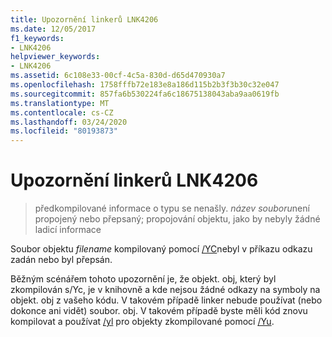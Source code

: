 ```yaml
---
title: Upozornění linkerů LNK4206
ms.date: 12/05/2017
f1_keywords:
- LNK4206
helpviewer_keywords:
- LNK4206
ms.assetid: 6c108e33-00cf-4c5a-830d-d65d470930a7
ms.openlocfilehash: 1758fffb72e183e8a186d115b2b3f3b30c32e047
ms.sourcegitcommit: 857fa6b530224fa6c18675138043aba9aa0619fb
ms.translationtype: MT
ms.contentlocale: cs-CZ
ms.lasthandoff: 03/24/2020
ms.locfileid: "80193873"
---
```

# <a name="linker-tools-warning-lnk4206"></a>Upozornění linkerů LNK4206

> předkompilované informace o typu se nenašly. *název souboru*není propojený nebo přepsaný; propojování objektu, jako by nebyly žádné ladicí informace

Soubor objektu *filename* kompilovaný pomocí [/YC](../../build/reference/yc-create-precompiled-header-file.md)nebyl v příkazu odkazu zadán nebo byl přepsán.

Běžným scénářem tohoto upozornění je, že objekt. obj, který byl zkompilován s/Yc, je v knihovně a kde nejsou žádné odkazy na symboly na objekt. obj z vašeho kódu.  V takovém případě linker nebude používat (nebo dokonce ani vidět) soubor. obj.  V takovém případě byste měli kód znovu kompilovat a používat [/yl](../../build/reference/yl-inject-pch-reference-for-debug-library.md) pro objekty zkompilované pomocí [/Yu](../../build/reference/yu-use-precompiled-header-file.md).
